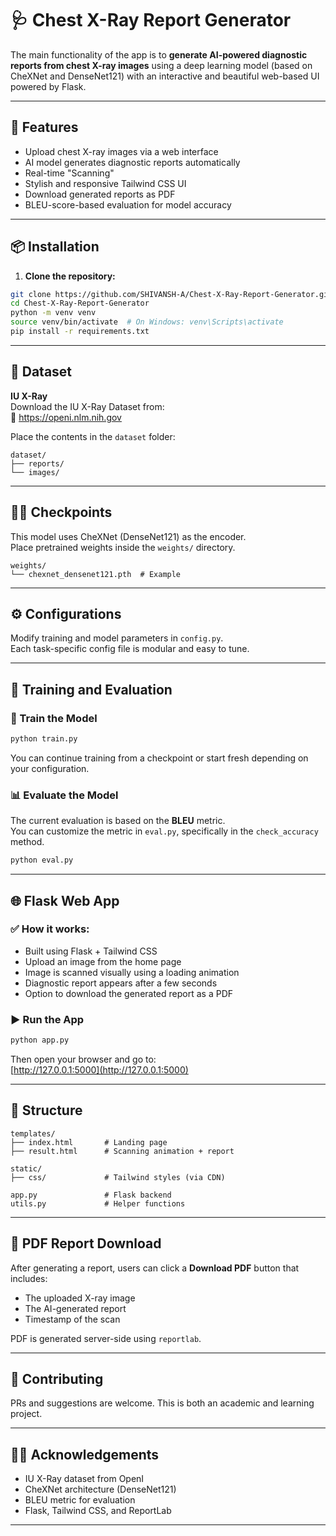 # 🩺 Chest X-Ray Report Generator

The main functionality of the app is to **generate AI-powered diagnostic reports from chest X-ray images** using a deep learning model (based on CheXNet and DenseNet121) with an interactive and beautiful web-based UI powered by Flask.

---

## 🚀 Features

- Upload chest X-ray images via a web interface  
- AI model generates diagnostic reports automatically  
- Real-time "Scanning"  
- Stylish and responsive Tailwind CSS UI  
- Download generated reports as PDF  
- BLEU-score-based evaluation for model accuracy  

---

## 📦 Installation

1. **Clone the repository:**

```bash
git clone https://github.com/SHIVANSH-A/Chest-X-Ray-Report-Generator.git
cd Chest-X-Ray-Report-Generator
python -m venv venv
source venv/bin/activate  # On Windows: venv\Scripts\activate
pip install -r requirements.txt
```

---

## 🧠 Dataset

**IU X-Ray**  
Download the IU X-Ray Dataset from:  
🔗 https://openi.nlm.nih.gov

Place the contents in the `dataset` folder:

```
dataset/
├── reports/
└── images/
```

---

## 🏋️‍♂️ Checkpoints

This model uses CheXNet (DenseNet121) as the encoder.  
Place pretrained weights inside the `weights/` directory.

```
weights/
└── chexnet_densenet121.pth  # Example
```

---

## ⚙️ Configurations

Modify training and model parameters in `config.py`.  
Each task-specific config file is modular and easy to tune.

---

## 🧪 Training and Evaluation

### 🔧 Train the Model

```bash
python train.py
```

You can continue training from a checkpoint or start fresh depending on your configuration.

### 📊 Evaluate the Model

The current evaluation is based on the **BLEU** metric.  
You can customize the metric in `eval.py`, specifically in the `check_accuracy` method.

```bash
python eval.py
```

---

## 🌐 Flask Web App

### ✅ How it works:

- Built using Flask + Tailwind CSS  
- Upload an image from the home page  
- Image is scanned visually using a loading animation  
- Diagnostic report appears after a few seconds  
- Option to download the generated report as a PDF  

### ▶️ Run the App

```bash
python app.py
```

Then open your browser and go to:  
[http://127.0.0.1:5000](http://127.0.0.1:5000)

---

## 📁 Structure

```
templates/
├── index.html       # Landing page
├── result.html      # Scanning animation + report

static/
├── css/             # Tailwind styles (via CDN)

app.py               # Flask backend
utils.py             # Helper functions
```

---

## 📄 PDF Report Download

After generating a report, users can click a **Download PDF** button that includes:

- The uploaded X-ray image  
- The AI-generated report  
- Timestamp of the scan  

PDF is generated server-side using `reportlab`.

---

## 🤝 Contributing

PRs and suggestions are welcome. This is both an academic and learning project.

---

## 🧑‍🎓 Acknowledgements

- IU X-Ray dataset from OpenI  
- CheXNet architecture (DenseNet121)  
- BLEU metric for evaluation  
- Flask, Tailwind CSS, and ReportLab  

---


```

